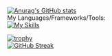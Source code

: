 [![Anurag's GitHub stats](https://github-readme-stats.vercel.app/api?username=Pascal-Benink&show_icons=true&theme=radical)](https://github.com/anuraghazra/github-readme-stats)\
My Languages/Frameworks/Tools:\
[![My Skills](https://skillicons.dev/icons?i=js,html,css,blender,cs,figma,laravel,nextjs,php,react,vscode,wordpress,dotnet,discord)](https://skillicons.dev)


[![trophy](https://github-profile-trophy.vercel.app/?username=Pascal-Benink&theme=monokai)](https://github.com/ryo-ma/github-profile-trophy)\
[![GitHub Streak](https://streak-stats.demolab.com?user=Pascal-Benink&theme=dark&hide_border=true)](https://git.io/streak-stats)
